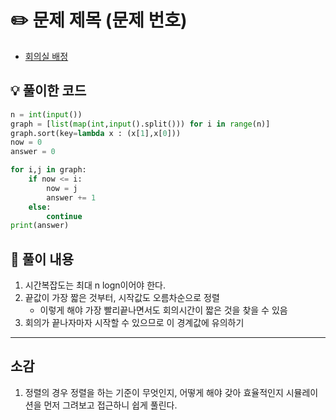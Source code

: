 
# ✏️ 문제 제목 (문제 번호)
- [회의실 배정](https://www.acmicpc.net/problem/1931)

## 💡 풀이한 코드
```python
n = int(input())
graph = [list(map(int,input().split())) for i in range(n)]
graph.sort(key=lambda x : (x[1],x[0]))
now = 0
answer = 0

for i,j in graph:
    if now <= i:
        now = j
        answer += 1
    else:
        continue
print(answer)


```
## 📖 풀이 내용
1. 시간복잡도는 최대 n logn이어야 한다.
2. 끝값이 가장 짧은 것부터, 시작값도 오름차순으로 정렬
   - 이렇게 해야 가장 빨리끝나면서도 회의시간이 짧은 것을 찾을 수 있음
3. 회의가 끝나자마자 시작할 수 있으므로 이 경계값에 유의하기
--- 

## 소감
1. 정렬의 경우 정렬을 하는 기준이 무엇인지, 어떻게 해야 갖아 효율적인지 시뮬레이션을 먼저 그려보고 접근하니 쉽게 풀린다.

